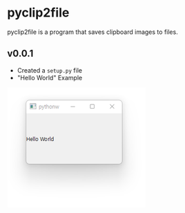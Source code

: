 # pyclip2file

pyclip2file is a program that saves clipboard images to files.

## v0.0.1

- Created a `setup.py` file
- "Hello World" Example

![capture](doc/images/hello_world.png)
